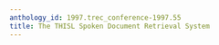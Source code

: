 ```yaml
---
anthology_id: 1997.trec_conference-1997.55
title: The THISL Spoken Document Retrieval System
---
```

